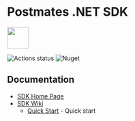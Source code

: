 # Postmates .NET SDK

<img src="https://raw.githubusercontent.com/loopieio/Postmates.NET/master/postmates-logo-1.png" height="50">

![Actions status](https://github.com/loopieio/Postmates.NET/workflows/Release/badge.svg)
![Nuget](https://img.shields.io/nuget/v/Postmates.NET.svg)

## Documentation

* [SDK Home Page](https://github.com/LoopieLLC/Postmates.NET)
* [SDK Wiki](https://github.com/LoopieLLC/Postmates.NET/wiki)
  * [Quick Start](https://github.com/LoopieLLC/Postmates.NET/wiki/Quick-Start) - Quick start
